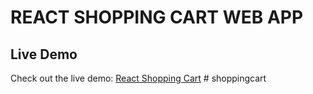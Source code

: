 # REACT SHOPPING CART WEB APP


## Live Demo

Check out the live demo: [React Shopping Cart](https://react-shopping-cart-manu.netlify.app/)
#   s h o p p i n g c a r t 
 
 
